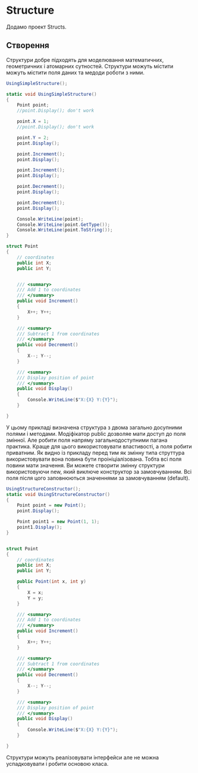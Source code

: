 # Structure

Додамо проект Structs.

## Створення
Структури добре підходять для моделювання математичних, геометричних і атомарних сутностей.
Структури можуть містити можуть містити поля даних та медоди роботи з ними.

```cs
UsingSimpleStructure();

static void UsingSimpleStructure()
{
    Point point;
    //point.Display(); don't work

    point.X = 1;
    //point.Display(); don't work

    point.Y = 2;
    point.Display();

    point.Increment();
    point.Display();

    point.Increment();
    point.Display();

    point.Decrement();
    point.Display();

    point.Decrement();
    point.Display();

    Console.WriteLine(point);
    Console.WriteLine(point.GetType());
    Console.WriteLine(point.ToString());
}

struct Point
{
    // coordinates 
    public int X;
    public int Y;


    /// <summary>
    /// Add 1 to coordinates 
    /// </summary>
    public void Increment()
    {
        X++; Y++;
    }

    /// <summary>
    /// Subtract 1 from coordinates 
    /// </summary>
    public void Decrement()
    {
        X--; Y--;
    }

    /// <summary>
    /// Display position of point
    /// </summary>
    public void Display()
    {
        Console.WriteLine($"X:{X} Y:{Y}");
    }

}
```
У цьому прикладі визначена структура з двома загально досупними полями і методами. Модіфікатор public дозволяе мати доступ до поля змінної. Але робити поля напряму загальнодоступними пагана практика. Краще для цього використовувати властивості, а поля робити приватним.
Як видно із прикладу перед тим як змінну типа струттура використовувати вона повина бути проініціалізована. Тобта всі поля повини мати значення. Ви можете створити змінну структури використовуючи new, який виключе конструктор за замовчуванням. Всі поля після цого заповнюються значеннями за замовчуванням (default).

```cs
UsingStructureConstructor();
static void UsingStructureConstructor()
{
    Point point = new Point();
    point.Display();

    Point point1 = new Point(1, 1);
    point1.Display();
}


struct Point
{
    // coordinates 
    public int X;
    public int Y;

    public Point(int x, int y)
    {
        X = x;
        Y = y;
    }

    /// <summary>
    /// Add 1 to coordinates 
    /// </summary>
    public void Increment()
    {
        X++; Y++;
    }

    /// <summary>
    /// Subtract 1 from coordinates 
    /// </summary>
    public void Decrement()
    {
        X--; Y--;
    }

    /// <summary>
    /// Display position of point
    /// </summary>
    public void Display()
    {
        Console.WriteLine($"X:{X} Y:{Y}");
    }

}
```









Структури можуть реалізовувати інтерфейси але не можна успадковувати і робити основою класа. 
